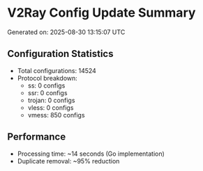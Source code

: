 # V2Ray Config Update Summary
Generated on: 2025-08-30 13:15:07 UTC

## Configuration Statistics
- Total configurations: 14524
- Protocol breakdown:
  - ss: 0 configs
  - ssr: 0 configs
  - trojan: 0 configs
  - vless: 0 configs
  - vmess: 850 configs

## Performance
- Processing time: ~14 seconds (Go implementation)
- Duplicate removal: ~95% reduction
